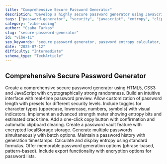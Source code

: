 ```yaml
---
title: "Comprehensive Secure Password Generator"
description: "Develop a highly secure password generator using JavaScript. Features include entropy-based strength meter, customizable character sets, clipboard handling, password vault, batch generation, and encrypted export options."
tags: ["password-generator", "security", "javascript", "entropy", "clipboard", "localStorage", "password-vault", "encryption"]
category: "vibe-coding"
author: "Csaba Farkas"
slug: "secure-password-generator"
id: "vibe-11"
seo_keywords: "secure password generator, password entropy calculator, javascript crypto password tool, localStorage password vault, password export encryption, batch password generator"
date: "2025-07-12"
difficulty: "Intermediate"
schema_type: "TechArticle"
---
```


## Comprehensive Secure Password Generator

Create a comprehensive secure password generator using HTML5, CSS3 and JavaScript with cryptographically strong randomness. Build an intuitive interface with real-time password preview. Allow customization of password length with presets for different security levels. Include toggles for character types (uppercase, lowercase, numbers, symbols) with visual indicators. Implement an advanced strength meter showing entropy bits and estimated crack time. Add a one-click copy button with confirmation and automatic clipboard clearing. Create a password vault feature with encrypted localStorage storage. Generate multiple passwords simultaneously with batch options. Maintain a password history with generation timestamps. Calculate and display entropy using standard formulas. Offer memorable password generation options (phrase-based, pattern-based). Include export functionality with encryption options for password lists.
